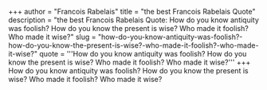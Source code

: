 +++
author = "Francois Rabelais"
title = "the best Francois Rabelais Quote"
description = "the best Francois Rabelais Quote: How do you know antiquity was foolish? How do you know the present is wise? Who made it foolish? Who made it wise?"
slug = "how-do-you-know-antiquity-was-foolish?-how-do-you-know-the-present-is-wise?-who-made-it-foolish?-who-made-it-wise?"
quote = '''How do you know antiquity was foolish? How do you know the present is wise? Who made it foolish? Who made it wise?'''
+++
How do you know antiquity was foolish? How do you know the present is wise? Who made it foolish? Who made it wise?
